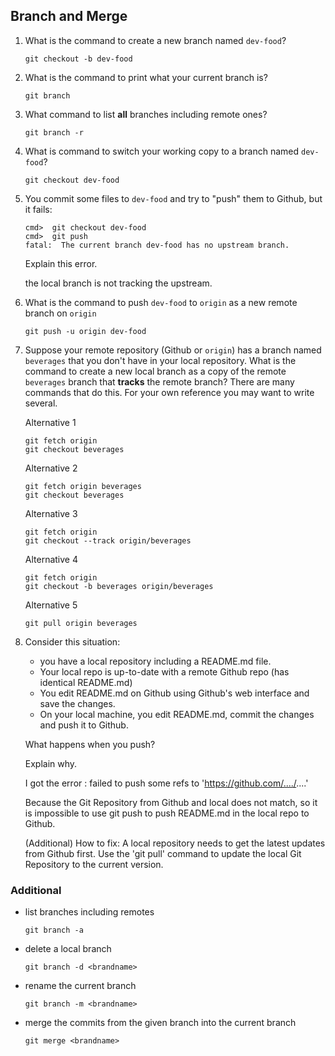 ## Branch and Merge

1. What is the command to create a new branch named `dev-food`?
    ```
    git checkout -b dev-food
    ```

2. What is the command to print what your current branch is?
    ```
    git branch
    ```


3. What command to list **all** branches including remote ones?
    ```
    git branch -r
    ```


4. What is command to switch your working copy to a branch named `dev-food`?
    ```
    git checkout dev-food
    ```

5. You commit some files to `dev-food` and try to "push" them to Github, but it fails:

    ```
    cmd>  git checkout dev-food
    cmd>  git push
    fatal:  The current branch dev-food has no upstream branch. 
    ```
    Explain this error.
    
    the local branch is not tracking the upstream.

6. What is the command to push `dev-food` to `origin` as a new remote branch on `origin`
    ```
    git push -u origin dev-food
    ```

7. Suppose your remote repository (Github or `origin`) has a branch named `beverages` that you don't have in your local repository.  What is the command to create a new local branch as a copy of the remote `beverages` branch that **tracks** the remote branch?
    There are many commands that do this.  For your own reference you may want to write several.
    
    Alternative 1
    ```
    git fetch origin
    git checkout beverages
    ```
    Alternative 2
    ```
    git fetch origin beverages
    git checkout beverages
    ```
    Alternative 3
    ```
    git fetch origin
    git checkout --track origin/beverages
    ```
    Alternative 4
    ```
    git fetch origin
    git checkout -b beverages origin/beverages
    ```
    Alternative 5
    ```
    git pull origin beverages
    ```


8. Consider this situation:
   - you have a local repository including a README.md file.
   - Your local repo is up-to-date with a remote Github repo (has identical README.md)
   - You edit README.md on Github using Github's web interface and save the changes.
   - On your local machine, you edit README.md, commit the changes and push it to Github. 
   
   What happens when you push?

   Explain why.
   
   I got the error : failed to push some refs to 'https://github.com/..../....'
   
   Because the Git Repository from Github and local does not match, so it is impossible to use git push to push README.md in the local repo to Github. 

    (Additional) How to fix:
    A local repository needs to get the latest updates from Github first. Use the 'git pull' command to update the local Git Repository to the current version.

### Additional
* list branches including remotes
    ```
    git branch -a  
    ```
* delete a local branch
    ```
    git branch -d <brandname>
    ```
* rename the current branch
    ```
    git branch -m <brandname>
    ```
* merge the commits from the given branch into the current branch
    ```
    git merge <brandname>
    ```
